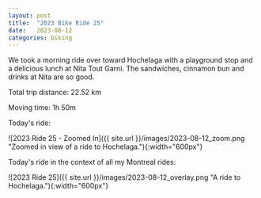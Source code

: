 ```yaml
---
layout: post
title:  "2023 Bike Ride 25"
date:   2023-08-12
categories: biking
---
```


We took a morning ride over toward Hochelaga with a playground stop and a delicious lunch at Nita Tout Garni. The sandwiches, cinnamon bun and drinks at Nita are so good.

Total trip distance: 22.52 km

Moving time: 1h 50m

Today's ride:

![2023 Ride 25 - Zoomed In]({{ site.url }}/images/2023-08-12_zoom.png "Zoomed in view of a ride to Hochelaga."){:width="600px"}

Today's ride in the context of all my Montreal rides:

![2023 Ride 25]({{ site.url }}/images/2023-08-12_overlay.png "A ride to Hochelaga."){:width="600px"}
